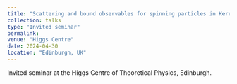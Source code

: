 ```yaml
---
title: "Scattering and bound observables for spinning particles in Kerr"
collection: talks
type: "Invited seminar"
permalink: 
venue: "Higgs Centre"
date: 2024-04-30
location: "Edinburgh, UK"
---
```

Invited seminar at the Higgs Centre of Theoretical Physics, Edinburgh.
